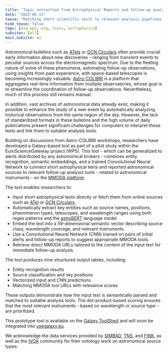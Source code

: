 ```yaml
---
title: 'Topic extraction from Astrophysical Reports and follow-up analysis tool suggestions in Galaxy'
date: "2025-06-11"  
tease: "Matching short scientific texts to relevant analysis pipelines using AI"
hide_tease: false
tags: [esg-wp5, esg, tools, astrophysics]
subsites: [all]
main_subsite: eu
---
```


Astronomical bulletins such as [ATels](https://astronomerstelegram.org/) or [GCN Circulars](https://gcn.nasa.gov/circulars) often provide crucial early information about new discoveries - ranging from transient events to peculiar sources across the electromagnetic spectrum. Due to the fleeting nature of some of these phenomena, automating follow-up observations, using insights from past experience, with space-based telescopes is becoming increasingly valuable.
[Astro-COLIBRI](https://astro-colibri.com/) is a platform that aggregates real-time information from multiple observatories, whose goal is to streamline the coordination of follow-up observations. Nevertheless, much of this process still remains manual.

In addition, vast archives of astronomical data already exist, making it possible to enhance the study of a new event by automatically analyzing historical observations from the same region of the sky. However, the lack of standardized formats in these bulletins and the high volume of daily publications present significant challenges for computers to interpret these texts and link them to suitable analysis tools.

Building on discussions from Astro-COLIBRI workshops, researchers have developed a Galaxy-based tool as part of a pilot study within the EuroScienceGateway project (WP5).
This tool - which can be generalized to alerts distributed by any astronomical brokers - combines entity recognition, semantic embeddings, and a trained Convolutional Neural Network to connect short astrophysical texts and reported astronomical sources to relevant follow-up analysis tools - related to astronomical instruments - on the [MMODA platform](https://www.astro.unige.ch/mmoda/).

The tool enables researchers to:
* Input short astrophysical texts directly or fetch them from online sources such as [ATel](https://astronomerstelegram.org/) or [GCN Circulars](https://gcn.nasa.gov/circulars).
* Automatically extract key entities such as source names, positions, phenomenon types, telescopes, and wavelength ranges using both regex patterns and the [astroBERT](https://huggingface.co/adsabs/astroBERT) language model.
* Embed the text into a 59-dimensional semantic vector describing source class, wavelength coverage, and relevant instruments.
* Use a Convolutional Neural Network (CNN) trained on pairs of initial alerts and follow-up reports to suggest appropriate MMODA tools.
* Retrieve direct MMODA URLs tailored to the content of the input text for immediate follow-up analysis.

The tool produces nine structured output tables, including:
* Entity recognition results
* Source classification and sky positions
* Vectorized input and CNN predictions
* Matching MMODA tool URLs with relevance scores

These outputs demonstrate how the input text is semantically parsed and matched to suitable analysis tools. The dot-product-based scoring ensures that the most relevant instruments - based on wavelength or source type - are prioritized.

This prototype tool is available on the [Galaxy ToolShed](https://toolshed.g2.bx.psu.edu/repos/astroteam/analyse_short_astro_text_astro_tool/) and will soon be integrated into [usegalaxy.eu](https://usegalaxy.eu/).

We acknowledge the data services provided by [SIMBAD](https://simbad.u-strasbg.fr/simbad/), [TNS](https://www.wis-tns.org/), and [FINK](https://fink-portal.org/), as well as the [IVOA](https://www.ivoa.net/rdf/object-type/2020-10-06/object-type.html) community for their ontology work on astronomical source types.
